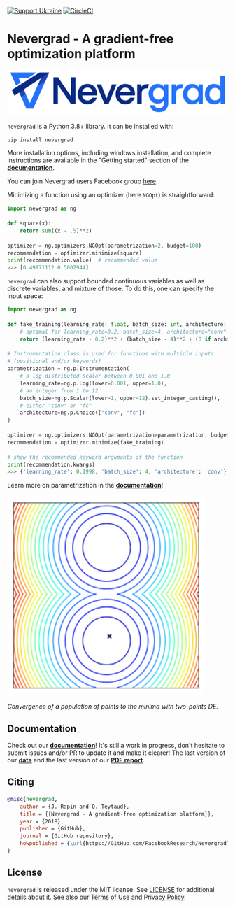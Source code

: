 [![Support Ukraine](https://img.shields.io/badge/Support-Ukraine-FFD500?style=flat&labelColor=005BBB)](https://opensource.fb.com/support-ukraine) [![CircleCI](https://circleci.com/gh/facebookresearch/nevergrad/tree/main.svg?style=svg)](https://circleci.com/gh/facebookresearch/nevergrad/tree/main)

# Nevergrad - A gradient-free optimization platform

![Nevergrad](docs/resources/Nevergrad-LogoMark.png)


`nevergrad` is a Python 3.8+ library. It can be installed with:

```
pip install nevergrad
```

More installation options, including windows installation, and complete instructions are available in the "Getting started" section of the [**documentation**](https://facebookresearch.github.io/nevergrad/).

You can join Nevergrad users Facebook group [here](https://www.facebook.com/groups/nevergradusers/).

Minimizing a function using an optimizer (here `NGOpt`) is straightforward:

```python
import nevergrad as ng

def square(x):
    return sum((x - .5)**2)

optimizer = ng.optimizers.NGOpt(parametrization=2, budget=100)
recommendation = optimizer.minimize(square)
print(recommendation.value)  # recommended value
>>> [0.49971112 0.5002944]
```

`nevergrad` can also support bounded continuous variables as well as discrete variables, and mixture of those.
To do this, one can specify the input space:

```python
import nevergrad as ng

def fake_training(learning_rate: float, batch_size: int, architecture: str) -> float:
    # optimal for learning_rate=0.2, batch_size=4, architecture="conv"
    return (learning_rate - 0.2)**2 + (batch_size - 4)**2 + (0 if architecture == "conv" else 10)

# Instrumentation class is used for functions with multiple inputs
# (positional and/or keywords)
parametrization = ng.p.Instrumentation(
    # a log-distributed scalar between 0.001 and 1.0
    learning_rate=ng.p.Log(lower=0.001, upper=1.0),
    # an integer from 1 to 12
    batch_size=ng.p.Scalar(lower=1, upper=12).set_integer_casting(),
    # either "conv" or "fc"
    architecture=ng.p.Choice(["conv", "fc"])
)

optimizer = ng.optimizers.NGOpt(parametrization=parametrization, budget=100)
recommendation = optimizer.minimize(fake_training)

# show the recommended keyword arguments of the function
print(recommendation.kwargs)
>>> {'learning_rate': 0.1998, 'batch_size': 4, 'architecture': 'conv'}
```

Learn more on parametrization in the [**documentation**](https://facebookresearch.github.io/nevergrad/)!

![Example of optimization](docs/resources/TwoPointsDE.gif)

*Convergence of a population of points to the minima with two-points DE.*


## Documentation

Check out our [**documentation**](https://facebookresearch.github.io/nevergrad/)! It's still a work in progress, don't hesitate to submit issues and/or PR to update it and make it clearer!
The last version of our [**data**](https://drive.google.com/file/d/1p8d1bMCDlvWrDIMXP7fT9pJa1cgjH3NM/view?usp=sharing) and the last version of our [**PDF report**](https://tinyurl.com/dagstuhloid). 

## Citing

```bibtex
@misc{nevergrad,
    author = {J. Rapin and O. Teytaud},
    title = {{Nevergrad - A gradient-free optimization platform}},
    year = {2018},
    publisher = {GitHub},
    journal = {GitHub repository},
    howpublished = {\url{https://GitHub.com/FacebookResearch/Nevergrad}},
}
```

## License

`nevergrad` is released under the MIT license. See [LICENSE](LICENSE) for additional details about it.
See also our [Terms of Use](https://opensource.facebook.com/legal/terms) and [Privacy Policy](https://opensource.facebook.com/legal/privacy).
